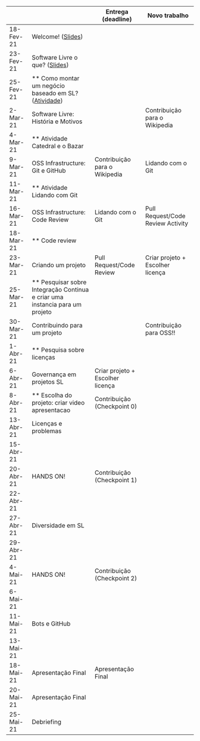 
|           |                                                                                |     Entrega (deadline)               |     Novo trabalho                     |
|-----------|--------------------------------------------------------------------------------|--------------------------------------|---------------------------------------|
| 18-Fev-21 |     Welcome! ([Slides](notes/Lecture_01.pdf))                                                                   |                                      |                                      |
| 23-Fev-21 |     Software Livre o que? ([Slides](notes/Lecture_02.pdf))                                      |                                      |                                       | 
| 25-Fev-21 | ** Como montar um negócio baseado em SL? ([Atividade](assignments/howToMakeMoney.md))                                        |                                      |                                       |
| 2-Mar-21  |     Software Livre: História e Motivos                                           |                                      | Contribuição para o Wikipedia         |
| 4-Mar-21  | ** Atividade Catedral e o Bazar                                                |                                      |                                       |
| 9-Mar-21  |     OSS Infrastructure: Git e GitHub                                         | Contribuição para o Wikipedia        | Lidando com o Git                     |
| 11-Mar-21 | ** Atividade Lidando com Git                                                   |                                      |                                       |
| 16-Mar-21 |     OSS Infrastructure: Code Review                                            |Lidando com o Git                     |     Pull Request/Code Review Activity |
| 18-Mar-21 | ** Code review                                                                 |                                      |                                       |
| 23-Mar-21 |     Criando um projeto                                                  |     Pull Request/Code Review         | Criar projeto + Escolher licença      |
| 25-Mar-21 | ** Pesquisar sobre   Integração Continua e criar uma instancia para um projeto |                                      |                                       |
| 30-Mar-21 | Contribuindo para um projeto                                                   |                                      |     Contribuição para OSS!!           |
| 1-Abr-21  | ** Pesquisa sobre licenças                                                     |                                      |                                       |
| 6-Abr-21  | Governança em projetos SL                                    |     Criar projeto + Escolher licença |                                       |
| 8-Abr-21  | ** Escolha do projeto: criar video apresentacao                                | Contribuição (Checkpoint 0)          |                                       |
| 13-Abr-21 | Licenças e problemas                                                           |                                      |                                       |
| 15-Abr-21 |                                                                                |                                      |                                       |
| 20-Abr-21 |   HANDS ON!                                                                    | Contribuição (Checkpoint 1)          |                                       |
| 22-Abr-21 |                                                                                |                                      |                                       |
| 27-Abr-21 | Diversidade em SL                                                              |                                      |                                       |
| 29-Abr-21 |                                                                                |                                      |                                       |
| 4-Mai-21  |     HANDS ON!                                                                                         | Contribuição (Checkpoint 2)          |                                       |
| 6-Mai-21  |                                                                                |                                      |                                       |
| 11-Mai-21 |     Bots e GitHub                                                            |                                      |                                       |
| 13-Mai-21 |                                                                                |                                      |                                       |
| 18-Mai-21 |     Apresentação Final                                                         |     Apresentação Final               |                                       |
| 20-Mai-21 |     Apresentação Final                                                         |                                      |                                       |
| 25-Mai-21 |     Debriefing                                                                 |                                      |                                       |
